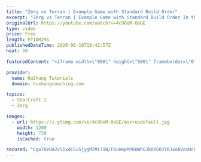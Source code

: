 ```yaml
---
title: "Zerg vs Terran | Example Game with Standard Build Order"
excerpt: "Zerg vs Terran | Example Game with Standard Build Order In this guide we learn how to defend early Terran attacks.  Coaching -------------------------------------------------------------------------- Interested in Starcraft lessons? Check out my website! I would love to help you improve and reach your"
originalUrl: https://youtube.com/watch?v=4c9OoM-OoGE
type: video
price: Free
length: PT10M29S
publishedDateTime: 2020-06-16T19:42:57Z
heat: 50

featuredContent: "<iframe width=\"800\" height=\"500\" frameborder=\"0\" src=\"https://www.youtube.com/embed/4c9OoM-OoGE\" allow=\"accelerometer; autoplay; encrypted-media; gyroscope; picture-in-picture\" allowfullscreen></iframe>"

provider:
  name: HuShang Tutorials
  domain: hushangcoaching.com

topics:
  - StarCraft 2
  - Zerg

images:
  - url: https://i.ytimg.com/vi/4c9OoM-OoGE/maxresdefault.jpg
    width: 1280
    height: 720
    isCached: true

secured: "Cgo70zHA2v51x4CEu5jygMZMi71W/FbuHnpMPKHWhGJkBYGOJYRJxoAVoxHcF/kqSLfx44+djHP0SDg7pEQ+iAAnwLhCNKgNNKS7qbtJ/kRQU2p3u86mOsvaRg2yLG10X04JtT6ZkJAOA9PS1UK+Dwtxw+PzQRujaMefC+i9kH/O5h2ketDzyQXsK0ky1E5gW14EdjWkMbQqXGJnE++H5SRC20Tr5+86stFAOlYK/2Y/DsNH6pMRXSc0sVuzvOQch139qBcOjfn2sHkgIJdglWUERstCY6et+0xUAh4Znd52ZhRo70i1U0fI9NzKmbEY7mDnCR2CvTvRJ/nY8TUXHPdegO3YS2Nhnm+cZZKRBN3XjJFLERtUUexade3yhhj5bplPU5T63k2JL6gYzIWkuFG6clOf2IvsTCHKfa88y+s=;YAT7mdp8iUlZ0ZmO/lnO3g=="
---
```


